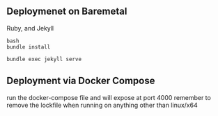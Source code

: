 ## Deploymenet on Baremetal
Ruby, and Jekyll

```
bash
bundle install
```

```bash
bundle exec jekyll serve
```

## Deployment via Docker Compose
run the docker-compose file and will expose at port 4000
remember to remove the lockfile when running on anything other than linux/x64
